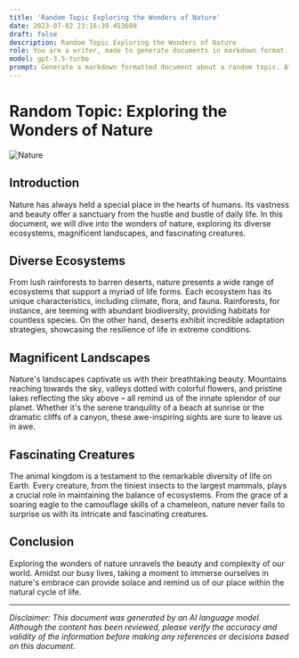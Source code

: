 ```yaml
---
title: 'Random Topic Exploring the Wonders of Nature'
date: 2023-07-02 23:16:39.453600
draft: false
description: Random Topic Exploring the Wonders of Nature
role: You are a writer, made to generate documents in markdown format. It is very important that all of the documents you generate are in valid markdown format.
model: gpt-3.5-turbo
prompt: Generate a markdown formatted document about a random topic. At the bottom, include a disclaimer explaining that the document was generated by you. The first line of the document should be the title. Make sure that the entire document is in proper markdown format, using a mix of various tags to make the document visually appealing.
---
```


# Random Topic: Exploring the Wonders of Nature

![Nature](https://images.unsplash.com/photo-1417020124121-1428750a2e93)

## Introduction

Nature has always held a special place in the hearts of humans. Its vastness and beauty offer a sanctuary from the hustle and bustle of daily life. In this document, we will dive into the wonders of nature, exploring its diverse ecosystems, magnificent landscapes, and fascinating creatures.

## Diverse Ecosystems

From lush rainforests to barren deserts, nature presents a wide range of ecosystems that support a myriad of life forms. Each ecosystem has its unique characteristics, including climate, flora, and fauna. Rainforests, for instance, are teeming with abundant biodiversity, providing habitats for countless species. On the other hand, deserts exhibit incredible adaptation strategies, showcasing the resilience of life in extreme conditions.

## Magnificent Landscapes

Nature's landscapes captivate us with their breathtaking beauty. Mountains reaching towards the sky, valleys dotted with colorful flowers, and pristine lakes reflecting the sky above – all remind us of the innate splendor of our planet. Whether it's the serene tranquility of a beach at sunrise or the dramatic cliffs of a canyon, these awe-inspiring sights are sure to leave us in awe.

## Fascinating Creatures

The animal kingdom is a testament to the remarkable diversity of life on Earth. Every creature, from the tiniest insects to the largest mammals, plays a crucial role in maintaining the balance of ecosystems. From the grace of a soaring eagle to the camouflage skills of a chameleon, nature never fails to surprise us with its intricate and fascinating creatures.

## Conclusion

Exploring the wonders of nature unravels the beauty and complexity of our world. Amidst our busy lives, taking a moment to immerse ourselves in nature's embrace can provide solace and remind us of our place within the natural cycle of life.

---

*Disclaimer: This document was generated by an AI language model. Although the content has been reviewed, please verify the accuracy and validity of the information before making any references or decisions based on this document.*